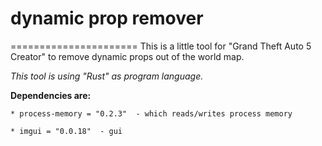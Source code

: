 # dynamic prop remover
======================
This is a little tool for "Grand Theft Auto 5 Creator" to remove dynamic props out of the world map.



*This tool is using "Rust" as program language.*

**Dependencies are:**

	* process-memory = "0.2.3"	- which reads/writes process memory

	* imgui = "0.0.18"	- gui
